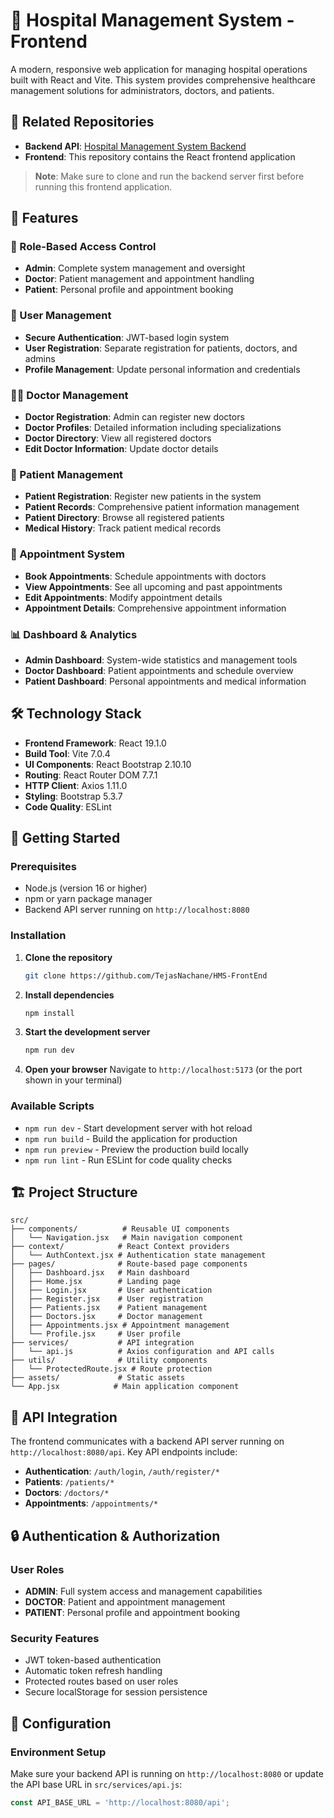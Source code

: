 # 🏥 Hospital Management System - Frontend

A modern, responsive web application for managing hospital operations built with React and Vite. This system provides comprehensive healthcare management solutions for administrators, doctors, and patients.

## 🔗 Related Repositories

- **Backend API**: [Hospital Management System Backend](https://github.com/TejasNachane/Hospital-Management-System)
- **Frontend**: This repository contains the React frontend application

> **Note**: Make sure to clone and run the backend server first before running this frontend application.

## 🌟 Features

### 👥 Role-Based Access Control

- **Admin**: Complete system management and oversight
- **Doctor**: Patient management and appointment handling
- **Patient**: Personal profile and appointment booking

### 🔐 User Management

- **Secure Authentication**: JWT-based login system
- **User Registration**: Separate registration for patients, doctors, and admins
- **Profile Management**: Update personal information and credentials

### 👩‍⚕️ Doctor Management

- **Doctor Registration**: Admin can register new doctors
- **Doctor Profiles**: Detailed information including specializations
- **Doctor Directory**: View all registered doctors
- **Edit Doctor Information**: Update doctor details

### 🏥 Patient Management

- **Patient Registration**: Register new patients in the system
- **Patient Records**: Comprehensive patient information management
- **Patient Directory**: Browse all registered patients
- **Medical History**: Track patient medical records

### 📅 Appointment System

- **Book Appointments**: Schedule appointments with doctors
- **View Appointments**: See all upcoming and past appointments
- **Edit Appointments**: Modify appointment details
- **Appointment Details**: Comprehensive appointment information

### 📊 Dashboard & Analytics

- **Admin Dashboard**: System-wide statistics and management tools
- **Doctor Dashboard**: Patient appointments and schedule overview
- **Patient Dashboard**: Personal appointments and medical information

## 🛠️ Technology Stack

- **Frontend Framework**: React 19.1.0
- **Build Tool**: Vite 7.0.4
- **UI Components**: React Bootstrap 2.10.10
- **Routing**: React Router DOM 7.7.1
- **HTTP Client**: Axios 1.11.0
- **Styling**: Bootstrap 5.3.7
- **Code Quality**: ESLint

## 🚀 Getting Started

### Prerequisites

- Node.js (version 16 or higher)
- npm or yarn package manager
- Backend API server running on `http://localhost:8080`

### Installation

1. **Clone the repository**

   ```bash
   git clone https://github.com/TejasNachane/HMS-FrontEnd
   ```

2. **Install dependencies**

   ```bash
   npm install
   ```

3. **Start the development server**

   ```bash
   npm run dev
   ```

4. **Open your browser**
   Navigate to `http://localhost:5173` (or the port shown in your terminal)

### Available Scripts

- `npm run dev` - Start development server with hot reload
- `npm run build` - Build the application for production
- `npm run preview` - Preview the production build locally
- `npm run lint` - Run ESLint for code quality checks

## 🏗️ Project Structure

```text
src/
├── components/          # Reusable UI components
│   └── Navigation.jsx   # Main navigation component
├── context/            # React Context providers
│   └── AuthContext.jsx # Authentication state management
├── pages/              # Route-based page components
│   ├── Dashboard.jsx   # Main dashboard
│   ├── Home.jsx        # Landing page
│   ├── Login.jsx       # User authentication
│   ├── Register.jsx    # User registration
│   ├── Patients.jsx    # Patient management
│   ├── Doctors.jsx     # Doctor management
│   ├── Appointments.jsx # Appointment management
│   └── Profile.jsx     # User profile
├── services/           # API integration
│   └── api.js          # Axios configuration and API calls
├── utils/              # Utility components
│   └── ProtectedRoute.jsx # Route protection
├── assets/             # Static assets
└── App.jsx            # Main application component
```

## 🔗 API Integration

The frontend communicates with a backend API server running on `http://localhost:8080/api`. Key API endpoints include:

- **Authentication**: `/auth/login`, `/auth/register/*`
- **Patients**: `/patients/*`
- **Doctors**: `/doctors/*`
- **Appointments**: `/appointments/*`

## 🔒 Authentication & Authorization

### User Roles

- **ADMIN**: Full system access and management capabilities
- **DOCTOR**: Patient and appointment management
- **PATIENT**: Personal profile and appointment booking

### Security Features

- JWT token-based authentication
- Automatic token refresh handling
- Protected routes based on user roles
- Secure localStorage for session persistence

## 🔧 Configuration

### Environment Setup

Make sure your backend API is running on `http://localhost:8080` or update the API base URL in `src/services/api.js`:

```javascript
const API_BASE_URL = 'http://localhost:8080/api';
```
